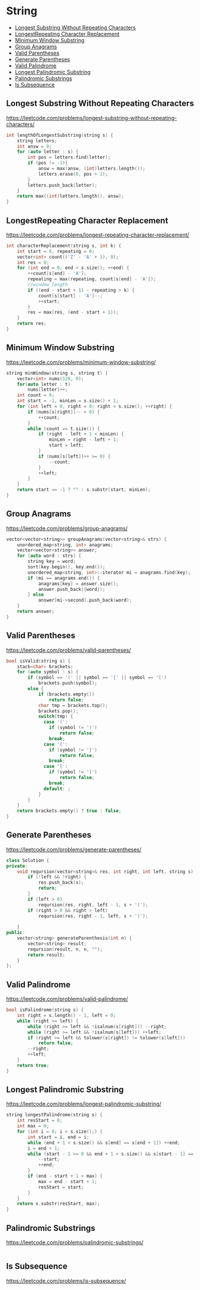 # String
+ [Longest Substring Without Repeating Characters](#longest-substring-without-repeating-characters)
+ [LongestRepeating Character Replacement](#longest-repeating-character-replacement)
+ [Minimum Window Substring](#minimum-window-substring)
+ [Group Anagrams](#group-anagrams)
+ [Valid Parentheses](#valid-parentheses)
+ [Generate Parentheses](#generate-parentheses)
+ [Valid Palindrome](#valid-palindrome)
+ [Longest Palindromic Substring](#longest-palindromic-substring)
+ [Palindromic Substrings](#palindromic-substrings)
+ [Is Subsequence](#is-subsequence)

## Longest Substring Without Repeating Characters
https://leetcode.com/problems/longest-substring-without-repeating-characters/

```C++
int lengthOfLongestSubstring(string s) {
    string letters;
    int answ = 0;
    for (auto letter : s) {
        int pos = letters.find(letter);
        if (pos != -1){
            answ = max(answ, (int)letters.length());
            letters.erase(0, pos + 1);
        }
        letters.push_back(letter);
    }
    return max((int)letters.length(), answ);
}
```

## LongestRepeating Character Replacement
https://leetcode.com/problems/longest-repeating-character-replacement/

```C++
int characterReplacement(string s, int k) {
    int start = 0, repeating = 0;
    vector<int> count(('Z' - 'A' + 1), 0);
    int res = 0;
    for (int end = 0; end < s.size(); ++end) {
        ++count[s[end] - 'A'];
        repeating = max(repeating, count[s[end] - 'A']);
        //window length
        if ((end - start + 1) - repeating > k) {
            count[s[start] - 'A']--;
            ++start;
        }
        res = max(res, (end - start + 1));
    }
    return res;
}
```

## Minimum Window Substring
https://leetcode.com/problems/minimum-window-substring/

```C++
string minWindow(string s, string t) {
    vector<int> nums(128, 0);
    for(auto letter : t)
        nums[letter]++;
    int count = 0;
    int start = -1, minLen = s.size() + 1;
    for (int left = 0, right = 0; right < s.size(); ++right) {
        if (nums[s[right]]-- > 0) {
            ++count;
        }
        while (count == t.size()) {
            if (right - left + 1 < minLen) {
                minLen = right - left + 1;
                start = left;
            }
            if (nums[s[left]]++ >= 0) {
                --count;
            }
            ++left;
        }
    }
    return start == -1 ? "" : s.substr(start, minLen);
}
```

## Group Anagrams
https://leetcode.com/problems/group-anagrams/

```C++
vector<vector<string>> groupAnagrams(vector<string>& strs) {
    unordered_map<string, int> anagrams;
    vector<vector<string>> answer;
    for (auto word : strs) {
        string key = word;
        sort(key.begin(), key.end());
        unordered_map<string, int>::iterator mi = anagrams.find(key);
        if (mi == anagrams.end()) {
            anagrams[key] = answer.size();
            answer.push_back({word});
        } else 
            answer[mi->second].push_back(word);
    }
    return answer;
}
```

## Valid Parentheses
https://leetcode.com/problems/valid-parentheses/

```C++
bool isValid(string s) {
    stack<char> brackets;
    for (auto symbol : s) {
        if (symbol == '(' || symbol == '{' || symbol == '[')
            brackets.push(symbol);
        else {
            if (brackets.empty())
                return false;
            char tmp = brackets.top();
            brackets.pop();
            switch(tmp) {
              case '(':
                if (symbol != ')')
                    return false;
                break;
              case '{':
                if (symbol != '}')
                    return false;
                break;
              case '[':
                if (symbol != ']')
                    return false;
                break;
              default: ;
            }
        }
    }
    return brackets.empty() ? true : false;
}
```

## Generate Parentheses
https://leetcode.com/problems/generate-parentheses/

```C++
class Solution {
private:
    void reqursion(vector<string>& res, int right, int left, string s) {
        if (!left && !right) {
            res.push_back(s);
            return;
        }
        if (left > 0) 
            reqursion(res, right, left - 1, s + '(');
        if (right > 0 && right > left)
            reqursion(res, right - 1, left, s + ')');
            
    }
public:
    vector<string> generateParenthesis(int n) {
        vector<string> result;
        reqursion(result, n, n, "");
        return result;
    }
};
```

## Valid Palindrome
https://leetcode.com/problems/valid-palindrome/

```C++
bool isPalindrome(string s) {
    int right = s.length() - 1, left = 0;
    while (right >= left) {
        while (right >= left && !isalnum(s[right])) --right;
        while (right >= left && !isalnum(s[left])) ++left;
        if (right >= left && tolower(s[right]) != tolower(s[left]))
            return false;
        --right;
        ++left;
    }
    return true;
}
```

## Longest Palindromic Substring
https://leetcode.com/problems/longest-palindromic-substring/

```C++
string longestPalindrome(string s) {
    int resStart = 0;
    int max = 0;
    for (int i = 0; i < s.size();) {
        int start = i, end = i;
        while (end + 1 < s.size() && s[end] == s[end + 1]) ++end;
        i = end + 1;
        while (start - 1 >= 0 && end + 1 < s.size() && s[start - 1] == s[end + 1]) {
            --start;
            ++end;
        }
        if (end - start + 1 > max) {
            max = end - start + 1;
            resStart = start;
        }
    }
    return s.substr(resStart, max);
}
```

## Palindromic Substrings
https://leetcode.com/problems/palindromic-substrings/

```C++
```

## Is Subsequence
https://leetcode.com/problems/is-subsequence/

```C++
```

